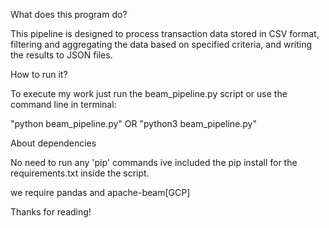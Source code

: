 What does this program do?

This pipeline is designed to process transaction data stored in CSV format, filtering and aggregating the data based on specified criteria, and writing the results to JSON files.
  
How to run it?

To execute my work just run the beam_pipeline.py script or use the command line in terminal:

"python beam_pipeline.py" 
OR
"python3 beam_pipeline.py"

  
About dependencies    

No need to run any 'pip' commands
ive included the pip install for the requirements.txt inside the script. 

we require pandas and apache-beam[GCP]

Thanks for reading!


